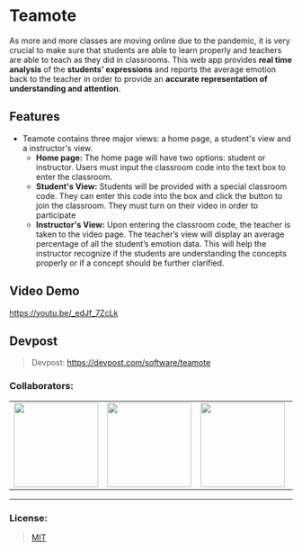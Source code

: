 # Teamote
As more and more classes are moving online due to the pandemic, it is very crucial to make sure that students are able to learn properly and teachers are able to teach as they did in classrooms. This web app provides **real time analysis** of the **students’ expressions** and reports the average emotion back to the teacher in order to provide an **accurate representation of understanding and attention**.

## Features
- Teamote contains three major views: a home page, a student's view and a instructor's view.
  - **Home page:** The home page will have two options: student or instructor. Users must input the classroom code into the text box to enter the classroom.
  - **Student's View:** Students will be provided with a special classroom code. They can enter this code into the box and click the button to join the classroom. They must turn on their video in order to participate
  - **Instructor's View:** Upon entering the classroom code, the teacher is taken to the video page. The teacher’s view will display an average percentage of all the student’s emotion data. This will help the instructor recognize if the students are understanding the concepts properly or if a concept should be further clarified.


## Video Demo
https://youtu.be/_edJf_7ZcLk

## Devpost
> Devpost: https://devpost.com/software/teamote

### Collaborators:
<table>
  <tr>
    <td align = "center"><a href = "https://github.com/AnselZeng"><img src = "https://avatars3.githubusercontent.com/u/20908467" width = "150px;"></a></td>
    <td align = "center"><a href = "https://github.com/keyonjerome"><img src = "https://avatars1.githubusercontent.com/u/20908109" width = "150px;"></a></td>
    <td align = "center"><a href = "https://github.com/KyrelJerome"><img src = "https://avatars3.githubusercontent.com/u/16696593" width = "150px;"></a></td>
    <td align = "center"><a href = "https://github.com/nareshribabu"><img src = "https://avatars1.githubusercontent.com/u/60406757" width = "150px;"></a></td>
  </tr>
</table>

<hr>

### License:
> [MIT](LICENSE)
